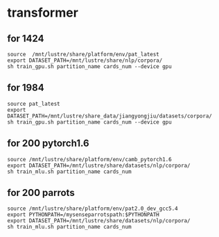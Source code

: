 # transformer

## for 1424

```shell
source  /mnt/lustre/share/platform/env/pat_latest
export DATASET_PATH=/mnt/lustre/share/nlp/corpora/
sh train_gpu.sh partition_name cards_num --device gpu
```

## for 1984

```shell
source pat_latest
export DATASET_PATH=/mnt/lustre/share_data/jiangyongjiu/datasets/corpora/
sh train_gpu.sh partition_name cards_num --device gpu
```

## for 200 pytorch1.6

```shell
source /mnt/lustre/share/platform/env/camb_pytorch1.6
export DATASET_PATH=/mnt/lustre/share/datasets/nlp/corpora/
sh train_mlu.sh partition_name cards_num
```

## for 200 parrots

```shell
source /mnt/lustre/share/platform/env/pat2.0_dev_gcc5.4
export PYTHONPATH=/mysenseparrotspath:$PYTHONPATH
export DATASET_PATH=/mnt/lustre/share/datasets/nlp/corpora/
sh train_mlu.sh partition_name cards_num
```

